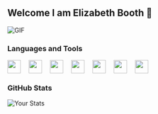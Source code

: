 ## Welcome I am Elizabeth Booth 🦭


![GIF](https://media2.giphy.com/media/v1.Y2lkPTc5MGI3NjExNHB3anNhNWh0MzJ5MzdwZTJpbXNrNmNjZWUyMm1oNWtiMTVnNzM2ZCZlcD12MV9pbnRlcm5hbF9naWZfYnlfaWQmY3Q9Zw/L1R1tvI9svkIWwpVYr/giphy.gif)

### Languages and Tools
<img align="left" width="30px" style="padding-right:15px;" src="https://cdn.jsdelivr.net/gh/devicons/devicon@latest/icons/c/c-original.svg" />
<img align="left" width="30px" style="padding-right:15px;" src="https://cdn.jsdelivr.net/gh/devicons/devicon@latest/icons/python/python-original.svg" />
<img align="left" width="30px" style="padding-right:15px;" src="https://cdn.jsdelivr.net/gh/devicons/devicon@latest/icons/html5/html5-original.svg" />
<img align="left" width="30px" style="padding-right:15px;" src="https://cdn.jsdelivr.net/gh/devicons/devicon@latest/icons/css3/css3-original.svg" />
<img align="left" width="30px" style="padding-right:15px;" src="https://cdn.jsdelivr.net/gh/devicons/devicon@latest/icons/bootstrap/bootstrap-original.svg" />
<img align="left" width="30px" style="padding-right:15px;" src="https://cdn.jsdelivr.net/gh/devicons/devicon@latest/icons/tailwindcss/tailwindcss-original.svg" />
<img align="left" width="30px" style="padding-right:15px;" src="https://cdn.jsdelivr.net/gh/devicons/devicon@latest/icons/javascript/javascript-original.svg" />
<br clear="both" />

### GitHub Stats
![Your Stats](https://github-readme-stats.vercel.app/api?username=boothe0&hide=prs&count_private=true&show_icons=true&hide_rank=true&theme=radical)


